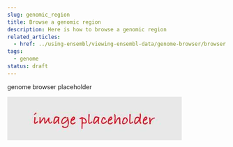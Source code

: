 ```yaml
---
slug: genomic_region
title: Browse a genomic region
description: Here is how to browse a genomic region
related_articles:
  - href: ../using-ensembl/viewing-ensembl-data/genome-browser/browser.md
tags:
  - genome
status: draft
---
```


genome browser placeholder

![](../../placeholder.jpg)
